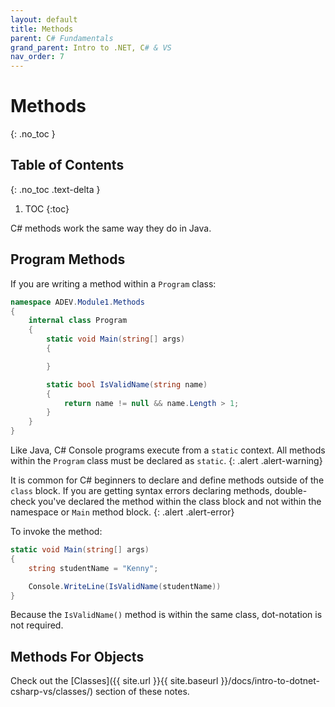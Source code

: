 ```yaml
---
layout: default
title: Methods
parent: C# Fundamentals
grand_parent: Intro to .NET, C# & VS
nav_order: 7
---
```


# Methods
{: .no_toc }

## Table of Contents
{: .no_toc .text-delta }

1. TOC
{:toc}

C# methods work the same way they do in Java.

## Program Methods

If you are writing a method within a `Program` class:

```csharp
namespace ADEV.Module1.Methods
{
    internal class Program
    {
        static void Main(string[] args)
        {

        }

        static bool IsValidName(string name)
        {
            return name != null && name.Length > 1;
        }
    }
}
```

Like Java, C# Console programs execute from a `static` context. All methods within the `Program` class must be declared as `static`.
{: .alert .alert-warning}

It is common for C# beginners to declare and define methods outside of the `class` block. If you are getting syntax errors declaring methods, double-check you've declared the method within the class block and not within the namespace or `Main` method block.
{: .alert .alert-error}

To invoke the method:

```csharp
static void Main(string[] args)
{
    string studentName = "Kenny";

    Console.WriteLine(IsValidName(studentName))
}
```

Because the `IsValidName()` method is within the same class, dot-notation is not required.

## Methods For Objects

Check out the [Classes]({{ site.url }}{{ site.baseurl }}/docs/intro-to-dotnet-csharp-vs/classes/) section of these notes.